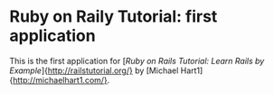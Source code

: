 # Ruby on Raily Tutorial: first application 

This is the first application for [*Ruby on Rails Tutorial: Learn Rails by Example*]{http://railstutorial.org/} by [Michael Hart1]{http://michaelhart1.com/}.